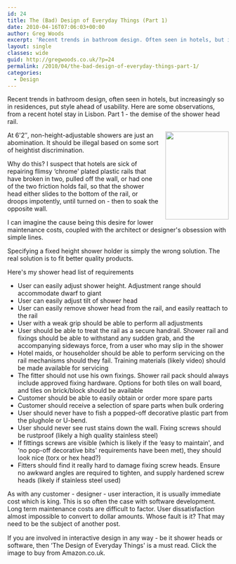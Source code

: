 ```yaml
---
id: 24
title: The (Bad) Design of Everyday Things (Part 1)
date: 2010-04-16T07:06:03+00:00
author: Greg Woods
excerpt: 'Recent trends in bathroom design. Often seen in hotels, but increasingly so in residences. Put style ahead of usability, longevity and maintainability. Here are some observations, from a recent hotel stay in Lisbon. Part 1 - the demise of the shower head rail.'
layout: single
classes: wide
guid: http://gregwoods.co.uk/?p=24
permalink: /2010/04/the-bad-design-of-everyday-things-part-1/
categories:
  - Design
---
```

Recent trends in bathroom design, often seen in hotels, but increasingly so in residences, put style ahead of usability. Here are some observations, from a recent hotel stay in Lisbon. Part 1 - the demise of the shower head rail.

<img class="size-full wp-image-28" style="float: right; padding-left: 1.0em;" title="Fixed position shower head" src="http://gregwoods.co.uk/wp-content/uploads/2010/04/P4032932-Custom.jpg" alt="" width="144" height="200" /> At 6'2&#8243;, non-height-adjustable showers are just an abomination. It should be illegal based on some sort of heightist discrimination.

Why do this? I suspect that hotels are sick of repairing flimsy &#8216;chrome' plated plastic rails that have broken in two, pulled off the wall, or had one of the two friction holds fail, so that the shower head either slides to the bottom of the rail, or droops impotently, until turned on - then to soak the opposite wall.

I can imagine the cause being this desire for lower maintenance costs, coupled with the architect or designer's obsession with simple lines.

Specifying a fixed height shower holder is simply the wrong solution. The real solution is to fit better quality products.

Here's my shower head list of requirements

  * User can easily adjust shower height. Adjustment range should accommodate dwarf to giant
  * User can easily adjust tilt of shower head
  * User can easily remove shower head from the rail, and easily reattach to the rail
  * User with a weak grip should be able to perform all adjustments
  * User should be able to treat the rail as a secure handrail. Shower rail and fixings should be able to withstand any sudden grab, and the accompanying sideways force, from a user who may slip in the shower
  * Hotel maids, or householder should be able to perform servicing on the rail mechanisms should they fail. Training materials (likely video) should be made available for servicing
  * The fitter should not use his own fixings. Shower rail pack should always include approved fixing hardware. Options for both tiles on wall board, and tiles on brick/block should be available
  * Customer should be able to easily obtain or order more spare parts
  * Customer should receive a selection of spare parts when bulk ordering
  * User should never have to fish a popped-off decorative plastic part from the plughole or U-bend.
  * User should never see rust stains down the wall. Fixing screws should be rustproof (likely a high quality stainless steel)
  * If fittings screws are visible (which is likely if the &#8216;easy to maintain', and &#8216;no pop-off decorative bits' requirements have been met), they should look nice (torx or hex head?)
  * Fitters should find it really hard to damage fixing screw heads. Ensure no awkward angles are required to tighten, and supply hardened screw heads (likely if stainless steel used)

As with any customer - designer - user interaction, it is usually immediate cost which is king. This is so often the case with software development. Long term maintenance costs are difficult to factor. User dissatisfaction almost impossible to convert to dollar amounts. Whose fault is it? That may need to be the subject of another post.

<a style="float: left; padding-right: 1.0em;" href="http://www.amazon.co.uk/gp/product/0465067107?ie=UTF8&tag=thscagrtoyo-21&linkCode=as2&camp=1634&creative=19450&creativeASIN=0465067107"><img src="http://gregwoods.co.uk/wp-content/uploads/2010/04/41qlmVH9jPL._SL160_.jpg" alt="" border="0" /></a><img style="border: none !important; margin: 0px !important;" src="http://www.assoc-amazon.co.uk/e/ir?t=thscagrtoyo-21&l=as2&o=2&a=0465067107" alt="" width="1" height="1" border="0" />  
If you are involved in interactive design in any way - be it shower heads or software, then &#8216;The Design of Everyday Things' is a must read. Click the image to buy from Amazon.co.uk.